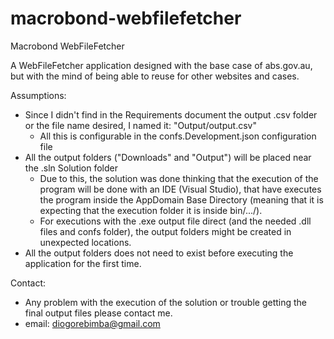 # macrobond-webfilefetcher
 Macrobond WebFileFetcher

 A WebFileFetcher application designed with the base case of abs.gov.au, but with the mind of being able to reuse for other websites and cases.

 Assumptions:
 - Since I didn't find in the Requirements document the output .csv folder or the file name desired, I named it: "Output/output.csv"
    - All this is configurable in the confs.Development.json configuration file
 - All the output folders ("Downloads" and "Output") will be placed near the .sln Solution folder
   - Due to this, the solution was done thinking that the execution of the program will be done with an IDE (Visual Studio), that have executes the program inside the AppDomain Base Directory (meaning that it is expecting that the execution folder it is inside bin/.../).
   - For executions with the .exe output file direct (and the needed .dll files and confs folder), the output folders might be created in unexpected locations.
 - All the output folders does not need to exist before executing the application for the first time.

 Contact:
 - Any problem with the execution of the solution or trouble getting the final output files please contact me.
 - email: diogorebimba@gmail.com

